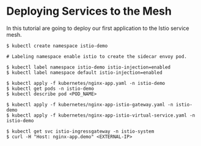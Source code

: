 # Deploying Services to the Mesh

In this tutorial are going to deploy our first application to the Istio service mesh.

```
$ kubectl create namespace istio-demo

# Labeling namespace enable istio to create the sidecar envoy pod.

$ kubectl label namespace istio-demo istio-injection=enabled
$ kubectl label namespace default istio-injection=enabled

$ kubectl apply -f kubernetes/nginx-app.yaml -n istio-demo
$ kubectl get pods -n istio-demo
$ kubectl describe pod <POD_NAME>

$ kubectl apply -f kubernetes/nginx-app-istio-gateway.yaml -n istio-demo
$ kubectl apply -f kubernetes/nginx-app-istio-virtual-service.yaml -n istio-demo

$ kubectl get svc istio-ingressgateway -n istio-system
$ curl -H "Host: nginx-app.demo" <EXTERNAL-IP>

```

